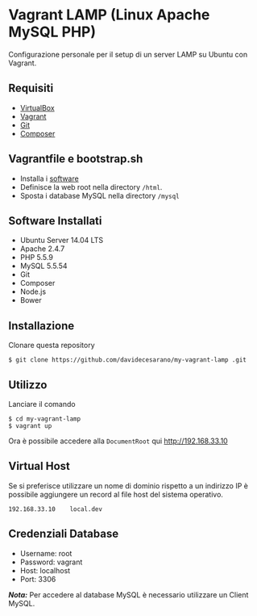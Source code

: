 # Vagrant LAMP (Linux Apache MySQL PHP)
Configurazione personale per il setup di un server LAMP su Ubuntu con Vagrant.

## Requisiti
* [VirtualBox](https://www.virtualbox.org/)
* [Vagrant](https://www.vagrantup.com/)
* [Git](https://git-scm.com/)
* [Composer](https://getcomposer.org/)

## Vagrantfile e bootstrap.sh
* Installa i [software](#software-installati)
* Definisce la web root nella directory `/html`.
* Sposta i database MySQL nella directory `/mysql`

## Software Installati
* Ubuntu Server 14.04 LTS
* Apache 2.4.7
* PHP 5.5.9
* MySQL 5.5.54
* Git
* Composer
* Node.js
* Bower

## Installazione
Clonare questa repository
```
$ git clone https://github.com/davidecesarano/my-vagrant-lamp .git
```

## Utilizzo
Lanciare il comando
```
$ cd my-vagrant-lamp
$ vagrant up
```
Ora è possibile accedere alla `DocumentRoot` qui http://192.168.33.10

## Virtual Host
Se si preferisce utilizzare un nome di dominio rispetto a un indirizzo IP è possibile aggiungere un record al file host del sistema operativo.
```
192.168.33.10    local.dev
```

## Credenziali Database
* Username: root
* Password: vagrant
* Host: localhost
* Port: 3306

***Nota:*** Per accedere al database MySQL è necessario utilizzare un Client MySQL.
